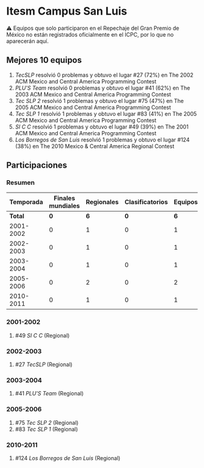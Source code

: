 # Itesm Campus San Luis

:warning: Equipos que solo participaron en el Repechaje del Gran Premio de México no están registrados oficialmente en el ICPC, por lo que no aparecerán aquí.

## Mejores 10 equipos

1. _TecSLP_ resolvió 0 problemas y obtuvo el lugar #27 (72%) en The 2002 ACM Mexico and Central America Programming Contest
1. _PLU'S Team_ resolvió 0 problemas y obtuvo el lugar #41 (62%) en The 2003 ACM Mexico and Central America Programming Contest
1. _Tec SLP 2_ resolvió 1 problemas y obtuvo el lugar #75 (47%) en The 2005 ACM Mexico and Central America Programming Contest
1. _Tec SLP 1_ resolvió 1 problemas y obtuvo el lugar #83 (41%) en The 2005 ACM Mexico and Central America Programming Contest
1. _SI C C_ resolvió 1 problemas y obtuvo el lugar #49 (39%) en The 2001 ACM Mexico and Central America Programming Contest
1. _Los Borregos de San Luis_ resolvió 1 problemas y obtuvo el lugar #124 (38%) en The 2010 Mexico & Central America Regional Contest

## Participaciones

### Resumen

| Temporada | Finales mundiales | Regionales | Clasificatorios | Equipos |
| --- | --- | --- | --- | --- |
| **Total** | **0** | **6** | **0** | **6** |
| 2001-2002 | 0 | 1 | 0 | 1 |
| 2002-2003 | 0 | 1 | 0 | 1 |
| 2003-2004 | 0 | 1 | 0 | 1 |
| 2005-2006 | 0 | 2 | 0 | 2 |
| 2010-2011 | 0 | 1 | 0 | 1 |

### 2001-2002

1. #49 _SI C C_ (Regional)

### 2002-2003

1. #27 _TecSLP_ (Regional)

### 2003-2004

1. #41 _PLU'S Team_ (Regional)

### 2005-2006

1. #75 _Tec SLP 2_ (Regional)
1. #83 _Tec SLP 1_ (Regional)

### 2010-2011

1. #124 _Los Borregos de San Luis_ (Regional)



